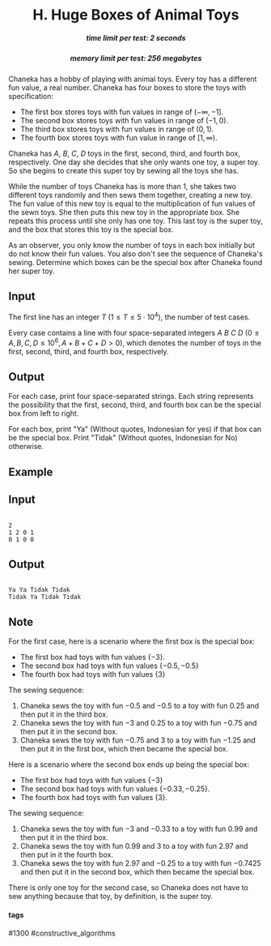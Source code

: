 <h1 style='text-align: center;'> H. Huge Boxes of Animal Toys</h1>

<h5 style='text-align: center;'>time limit per test: 2 seconds</h5>
<h5 style='text-align: center;'>memory limit per test: 256 megabytes</h5>

Chaneka has a hobby of playing with animal toys. Every toy has a different fun value, a real number. Chaneka has four boxes to store the toys with specification: 

* The first box stores toys with fun values in range of $(-\infty,-1]$.
* The second box stores toys with fun values in range of $(-1, 0)$.
* The third box stores toys with fun values in range of $(0, 1)$.
* The fourth box stores toys with fun value in range of $[1, \infty)$.

Chaneka has $A$, $B$, $C$, $D$ toys in the first, second, third, and fourth box, respectively. One day she decides that she only wants one toy, a super toy. So she begins to create this super toy by sewing all the toys she has.

While the number of toys Chaneka has is more than 1, she takes two different toys randomly and then sews them together, creating a new toy. The fun value of this new toy is equal to the multiplication of fun values of the sewn toys. She then puts this new toy in the appropriate box. She repeats this process until she only has one toy. This last toy is the super toy, and the box that stores this toy is the special box.

As an observer, you only know the number of toys in each box initially but do not know their fun values. You also don't see the sequence of Chaneka's sewing. Determine which boxes can be the special box after Chaneka found her super toy.

## Input

The first line has an integer $T$ $(1 \le T \le 5 \cdot 10^4)$, the number of test cases.

Every case contains a line with four space-separated integers $A$ $B$ $C$ $D$ $(0 \le A, B, C, D \le 10^6, A + B + C + D > 0)$, which denotes the number of toys in the first, second, third, and fourth box, respectively.

## Output

For each case, print four space-separated strings. Each string represents the possibility that the first, second, third, and fourth box can be the special box from left to right.

For each box, print "Ya" (Without quotes, Indonesian for yes) if that box can be the special box. Print "Tidak" (Without quotes, Indonesian for No) otherwise.

## Example

## Input


```

2
1 2 0 1
0 1 0 0

```
## Output


```

Ya Ya Tidak Tidak
Tidak Ya Tidak Tidak

```
## Note

For the first case, here is a scenario where the first box is the special box: 

* The first box had toys with fun values $\{-3\}$.
* The second box had toys with fun values $\{ -0.5, -0.5 \}$
* The fourth box had toys with fun values $\{ 3 \}$

The sewing sequence: 

1. Chaneka sews the toy with fun $-0.5$ and $-0.5$ to a toy with fun $0.25$ and then put it in the third box.
2. Chaneka sews the toy with fun $-3$ and $0.25$ to a toy with fun $-0.75$ and then put it in the second box.
3. Chaneka sews the toy with fun $-0.75$ and $3$ to a toy with fun $-1.25$ and then put it in the first box, which then became the special box.

Here is a scenario where the second box ends up being the special box: 

* The first box had toys with fun values $\{-3\}$
* The second box had toys with fun values $\{ -0.33, -0.25 \}$.
* The fourth box had toys with fun values $\{ 3 \}$.

The sewing sequence: 

1. Chaneka sews the toy with fun $-3$ and $-0.33$ to a toy with fun $0.99$ and then put it in the third box.
2. Chaneka sews the toy with fun $0.99$ and $3$ to a toy with fun $2.97$ and then put in it the fourth box.
3. Chaneka sews the toy with fun $2.97$ and $-0.25$ to a toy with fun $-0.7425$ and then put it in the second box, which then became the special box.

 There is only one toy for the second case, so Chaneka does not have to sew anything because that toy, by definition, is the super toy.

#### tags 

#1300 #constructive_algorithms 